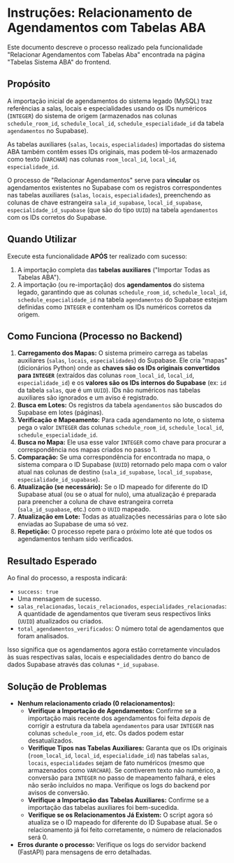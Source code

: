# Instruções: Relacionamento de Agendamentos com Tabelas ABA

Este documento descreve o processo realizado pela funcionalidade "Relacionar Agendamentos com Tabelas Aba" encontrada na página "Tabelas Sistema ABA" do frontend.

## Propósito

A importação inicial de agendamentos do sistema legado (MySQL) traz referências a salas, locais e especialidades usando os IDs numéricos (`INTEGER`) do sistema de origem (armazenados nas colunas `schedule_room_id`, `schedule_local_id`, `schedule_especialidade_id` da tabela `agendamentos` no Supabase).

As tabelas auxiliares (`salas`, `locais`, `especialidades`) importadas do sistema ABA também contêm esses IDs originais, mas podem tê-los armazenado como texto (`VARCHAR`) nas colunas `room_local_id`, `local_id`, `especialidade_id`.

O processo de "Relacionar Agendamentos" serve para **vincular** os agendamentos existentes no Supabase com os registros correspondentes nas tabelas auxiliares (`salas`, `locais`, `especialidades`), preenchendo as colunas de chave estrangeira `sala_id_supabase`, `local_id_supabase`, `especialidade_id_supabase` (que são do tipo `UUID`) na tabela `agendamentos` com os IDs corretos do Supabase.

## Quando Utilizar

Execute esta funcionalidade **APÓS** ter realizado com sucesso:

1.  A importação completa das **tabelas auxiliares** ("Importar Todas as Tabelas ABA").
2.  A importação (ou re-importação) dos **agendamentos** do sistema legado, garantindo que as colunas `schedule_room_id`, `schedule_local_id`, `schedule_especialidade_id` na tabela `agendamentos` do Supabase estejam definidas como `INTEGER` e contenham os IDs numéricos corretos da origem.

## Como Funciona (Processo no Backend)

1.  **Carregamento dos Mapas:** O sistema primeiro carrega as tabelas auxiliares (`salas`, `locais`, `especialidades`) do Supabase. Ele cria "mapas" (dicionários Python) onde as **chaves são os IDs originais convertidos para `INTEGER`** (extraídos das colunas `room_local_id`, `local_id`, `especialidade_id`) e os **valores são os IDs internos do Supabase** (ex: `id` da tabela `salas`, que é um `UUID`). IDs não numéricos nas tabelas auxiliares são ignorados e um aviso é registrado.
2.  **Busca em Lotes:** Os registros da tabela `agendamentos` são buscados do Supabase em lotes (páginas).
3.  **Verificação e Mapeamento:** Para cada agendamento no lote, o sistema pega o valor `INTEGER` das colunas `schedule_room_id`, `schedule_local_id`, `schedule_especialidade_id`.
4.  **Busca no Mapa:** Ele usa esse valor `INTEGER` como chave para procurar a correspondência nos mapas criados no passo 1.
5.  **Comparação:** Se uma correspondência for encontrada no mapa, o sistema compara o ID Supabase (`UUID`) retornado pelo mapa com o valor atual nas colunas de destino (`sala_id_supabase`, `local_id_supabase`, `especialidade_id_supabase`).
6.  **Atualização (se necessário):** Se o ID mapeado for diferente do ID Supabase atual (ou se o atual for nulo), uma atualização é preparada para preencher a coluna de chave estrangeira correta (`sala_id_supabase`, etc.) com o `UUID` mapeado.
7.  **Atualização em Lote:** Todas as atualizações necessárias para o lote são enviadas ao Supabase de uma só vez.
8.  **Repetição:** O processo repete para o próximo lote até que todos os agendamentos tenham sido verificados.

## Resultado Esperado

Ao final do processo, a resposta indicará:

-   `success: true`
-   Uma mensagem de sucesso.
-   `salas_relacionadas`, `locais_relacionados`, `especialidades_relacionadas`: A quantidade de agendamentos que tiveram seus respectivos links (`UUID`) atualizados ou criados.
-   `total_agendamentos_verificados`: O número total de agendamentos que foram analisados.

Isso significa que os agendamentos agora estão corretamente vinculados às suas respectivas salas, locais e especialidades dentro do banco de dados Supabase através das colunas `*_id_supabase`.

## Solução de Problemas

-   **Nenhum relacionamento criado (0 relacionamentos):**
    -   **Verifique a Importação de Agendamentos:** Confirme se a importação mais recente dos agendamentos foi feita *depois* de corrigir a estrutura da tabela `agendamentos` para usar `INTEGER` nas colunas `schedule_room_id`, etc. Os dados podem estar desatualizados.
    -   **Verifique Tipos nas Tabelas Auxiliares:** Garanta que os IDs originais (`room_local_id`, `local_id`, `especialidade_id`) nas tabelas `salas`, `locais`, `especialidades` sejam de fato numéricos (mesmo que armazenados como `VARCHAR`). Se contiverem texto não numérico, a conversão para `INTEGER` no passo de mapeamento falhará, e eles não serão incluídos no mapa. Verifique os logs do backend por avisos de conversão.
    -   **Verifique a Importação das Tabelas Auxiliares:** Confirme se a importação das tabelas auxiliares foi bem-sucedida.
    -   **Verifique se os Relacionamentos Já Existem:** O script agora só atualiza se o ID mapeado for diferente do ID Supabase atual. Se o relacionamento já foi feito corretamente, o número de relacionados será 0.
-   **Erros durante o processo:** Verifique os logs do servidor backend (FastAPI) para mensagens de erro detalhadas. 